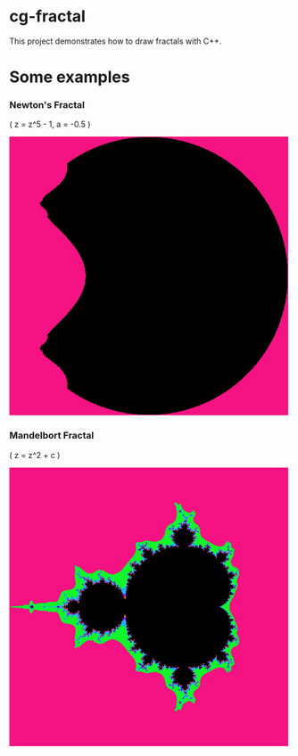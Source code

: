 # cg-fractal
This project demonstrates how to draw fractals with C++.

# Some examples

### Newton's Fractal
\( z = z^5 - 1, a = -0.5 \)

![img](/cg-fractal/picture.png)

### Mandelbort Fractal
\( z = z^2 + c \)

![img](/cg-fractal/picture2.png)